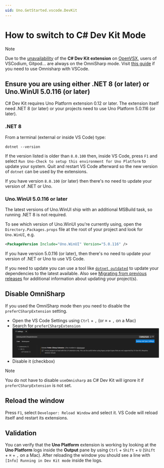 ```yaml
---
uid: Uno.GetStarted.vscode.DevKit
---
```


# How to switch to C# Dev Kit Mode

> [!NOTE]
> Due to the [unavailability](https://github.com/microsoft/vscode-dotnettools/issues/765) of the **C# Dev Kit extension** on [OpenVSX](https://open-vsx.org), users of VSCodium, Gitpod... are always on the OmniSharp mode. Visit [this guide](xref:Uno.GetStarted.vscode.OmniSharp) if you need to use Omnisharp with VSCode.

## Ensure you are using either .NET 8 (or later) or Uno.WinUI 5.0.116 (or later)

C# Dev Kit requires Uno Platform extension 0.12 or later. The extension itself need .NET 8 (or later) or your projects need to use Uno Platform 5.0.116 (or later).

### .NET 8

From a terminal (external or inside VS Code) type:

```dotnetcli
dotnet --version
```

If the version listed is older than `8.0.100` then, inside VS Code, press `F1` and select `Run Uno-Check to setup this environment for Uno Platform` to update your system. Quit and restart VS Code afterward so the new version of `dotnet` can be used by the extensions.

If you have version `8.0.100` (or later) then there's no need to update your version of .NET or Uno.

### Uno.WinUI 5.0.116 or later

The latest versions of Uno.WinUI ship with an additional MSBuild task, so running .NET 8 is not required.

To see which version of Uno.WinUI you're currently using, open the `Directory.Packages.props` file at the root of your project and look for `Uno.WinUI`, e.g.

```xml
<PackageVersion Include="Uno.WinUI" Version="5.0.116" />
```

If you have version 5.0.116 (or later), then there's no need to update your version of .NET or Uno to use VS Code.

If you need to update you can use a tool like [`dotnet outdated`](https://github.com/dotnet-outdated/dotnet-outdated) to update your dependencies to the latest available. Also see [Migrating from previous releases](xref:Uno.Development.MigratingFromPreviousReleases) for additional information about updating your project(s).

## Disable OmniSharp

If you used the OmniSharp mode then you need to disable the `preferCSharpExtension` setting.

* Open the VS Code Settings using `Ctrl` + `,` (or `⌘` + `,` on a Mac)
* Search for `preferCSharpExtension`
    ![preferCSharpExtension](Assets/quick-start/vs-code-preferCSharpExtension.png)
* Disable it (checkbox)

> [!NOTE]
> You do not have to disable `useOmnisharp` as C# Dev Kit will ignore it if `preferCSharpExtension` is not set.

## Reload the window

Press `F1`, select `Developer: Reload Window` and select it. VS Code will reload itself and restart its extensions.

## Validation

You can verify that the **Uno Platform** extension is working by looking at the **Uno Platform** logs inside the **Output** pane by using `Ctrl` + `Shift` + `U` (`Shift` + `⌘` + `,` on a Mac). After reloading the window you should see a line with `[Info] Running in Dev Kit mode` inside the logs.
